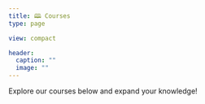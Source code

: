 ```yaml
---
title: 🕮 Courses
type: page

view: compact

header:
  caption: ""
  image: ""
---
```


Explore our courses below and expand your knowledge!